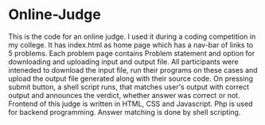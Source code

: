 # Online-Judge
This is the code for an online judge. I used it during a coding competition in my college. It has index.html as home page 
which has a nav-bar of links to 5 problems. Each problem page contains Problem statement and option for downloading and uploading input and output file. All participants were inteneded to download the input file, run their programs on these cases and upload the output file generated along with their source code. On pressing submit button, a shell script runs, that matches user's output with correct output and announces the verdict, whether answer was correct or not.
Frontend of this judge is written in HTML, CSS and Javascript. Php is used for backend programming. Answer matching is done by shell scripting.
